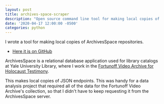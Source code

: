 ```yaml
---
layout: post
title: archives-space-scraper
description: "Open source command line tool for making local copies of ArchivesSpace repositories"
date: '2020-04-17 12:00:00 -0500'
categories: python
---
```


I wrote a tool for making local copies of ArchivesSpace repositories.

- [Here it is on GitHub](https://github.com/jakekara/archives-space-scraper)

ArchivesSpace is a relational database application used for library catalogs at Yale University Library, where I work in the [Fortunoff Video Archive for Holocaust Testimony](https://fortunoff.library.yale.edu/).

This makes local copies of JSON endpoints. This was handy for a data analysis project that required all of the data for the Fortunoff Video Archive's collection, so that I didn't have to keep requesting it from the ArchivesSpace server.
